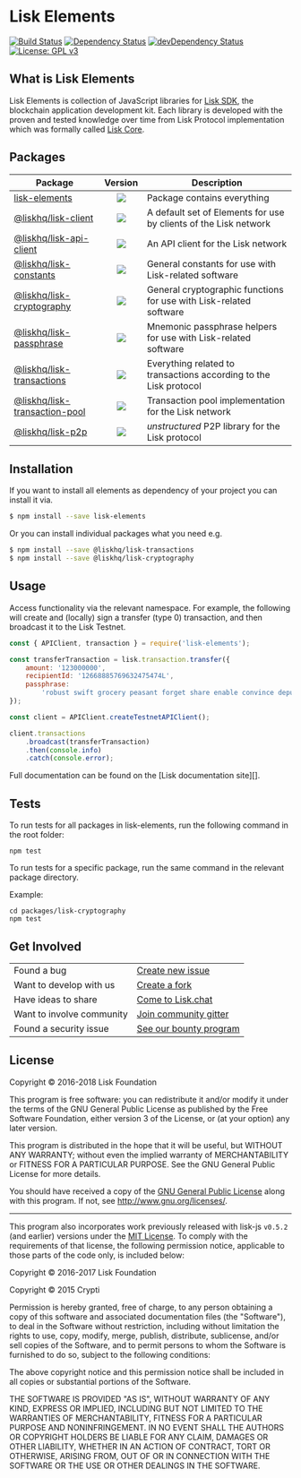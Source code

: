 # Lisk Elements

[![Build Status](https://jenkins.lisk.io/buildStatus/icon?job=lisk-elements/development)](https://jenkins.lisk.io/job/lisk-elements/job/development/)
<a href="https://david-dm.org/LiskHQ/lisk-elements"><img src="https://david-dm.org/LiskHQ/lisk-elements.svg" alt="Dependency Status"></a>
<a href="https://david-dm.org/LiskHQ/lisk-elements/?type=dev"><img src="https://david-dm.org/LiskHQ/lisk-elements/dev-status.svg" alt="devDependency Status"></a>
[![License: GPL v3](https://img.shields.io/badge/License-GPL%20v3-blue.svg)](http://www.gnu.org/licenses/gpl-3.0)

## What is Lisk Elements

Lisk Elements is collection of JavaScript libraries for [Lisk SDK](https://github.com/LiskHQ/lisk-sdk), the blockchain application development kit. Each library is developed with the proven and tested knowledge over time from Lisk Protocol implementation which was formally called [Lisk Core](https://github.com/LiskHQ/lisk).

## Packages

| Package                                                 |                                                            Version                                                            | Description                                                        |
| ------------------------------------------------------- | :---------------------------------------------------------------------------------------------------------------------------: | ------------------------------------------------------------------ |
| [lisk-elements](/lisk-elements)                         |             [![](https://img.shields.io/badge/npm-v2.0.0-green.svg)](https://www.npmjs.com/package/lisk-elements)             | Package contains everything                                        |
| [@liskhq/lisk-client](/lisk-client)                     |          [![](https://img.shields.io/badge/npm-v2.0.0-green.svg)](https://www.npmjs.com/package/@liskhq/lisk-client)          | A default set of Elements for use by clients of the Lisk network   |
| [@liskhq/lisk-api-client](/lisk-api-client)             |        [![](https://img.shields.io/badge/npm-v2.0.0-green.svg)](https://www.npmjs.com/package/@liskhq/lisk-api-client)        | An API client for the Lisk network                                 |
| [@liskhq/lisk-constants](/lisk-constants)               |        [![](https://img.shields.io/badge/npm-v1.2.0-green.svg)](https://www.npmjs.com/package/@liskhq/lisk-constants)         | General constants for use with Lisk-related software               |
| [@liskhq/lisk-cryptography](/lisk-cryptography)         |   [![](https://img.shields.io/badge/npm-v2.1.0_alpha.0-green.svg)](https://www.npmjs.com/package/@liskhq/lisk-cryptography)   | General cryptographic functions for use with Lisk-related software |
| [@liskhq/lisk-passphrase](/lisk-passphrase)             |        [![](https://img.shields.io/badge/npm-v2.0.0-green.svg)](https://www.npmjs.com/package/@liskhq/lisk-passphrase)        | Mnemonic passphrase helpers for use with Lisk-related software     |
| [@liskhq/lisk-transactions](/lisk-transactions)         |   [![](https://img.shields.io/badge/npm-v2.1.0_alpha.4-green.svg)](https://www.npmjs.com/package/@liskhq/lisk-transactions)   | Everything related to transactions according to the Lisk protocol  |
| [@liskhq/lisk-transaction-pool](/lisk-transaction-pool) | [![](https://img.shields.io/badge/npm-v0.1.0_alpha.1-green.svg)](https://www.npmjs.com/package/@liskhq/lisk-transaction-pool) | Transaction pool implementation for the Lisk network               |
| [@liskhq/lisk-p2p](/lisk-p2p)                           |       [![](https://img.shields.io/badge/npm-v0.1.0_alpha.4-green.svg)](https://www.npmjs.com/package/@liskhq/lisk-p2p)        | _unstructured_ P2P library for the Lisk protocol                   |

## Installation

If you want to install all elements as dependency of your project you can install it via.

```sh
$ npm install --save lisk-elements
```

Or you can install individual packages what you need e.g.

```sh
$ npm install --save @liskhq/lisk-transactions
$ npm install --save @liskhq/lisk-cryptography
```

## Usage

Access functionality via the relevant namespace. For example, the following will create and (locally) sign a transfer (type 0) transaction, and then broadcast it to the Lisk Testnet.

```js
const { APIClient, transaction } = require('lisk-elements');

const transferTransaction = lisk.transaction.transfer({
	amount: '123000000',
	recipientId: '12668885769632475474L',
	passphrase:
		'robust swift grocery peasant forget share enable convince deputy road keep cheap',
});

const client = APIClient.createTestnetAPIClient();

client.transactions
	.broadcast(transferTransaction)
	.then(console.info)
	.catch(console.error);
```

Full documentation can be found on the [Lisk documentation site][].

## Tests

To run tests for all packages in lisk-elements, run the following command in the root folder:

```
npm test
```

To run tests for a specific package, run the same command in the relevant package directory.

Example:

```
cd packages/lisk-cryptography
npm test
```

## Get Involved

|                           |                                                                                                                                      |
| ------------------------- | ------------------------------------------------------------------------------------------------------------------------------------ |
| Found a bug               | [Create new issue](https://github.com/LiskHQ/lisk-sdk/issues/new)                                                                    |
| Want to develop with us   | [Create a fork](https://github.com/LiskHQ/lisk-sdk/fork)                                                                             |
| Have ideas to share       | [Come to Lisk.chat](http://lisk.chat)                                                                                                |
| Want to involve community | [Join community gitter](https://gitter.im/LiskHQ/lisk-sdk?utm_source=badge&utm_medium=badge&utm_campaign=pr-badge&utm_content=badge) |
| Found a security issue    | [See our bounty program](https://blog.lisk.io/announcing-lisk-bug-bounty-program-5895bdd46ed4)                                       |

## License

Copyright © 2016-2018 Lisk Foundation

This program is free software: you can redistribute it and/or modify it under the terms of the GNU General Public License as published by the Free Software Foundation, either version 3 of the License, or (at your option) any later version.

This program is distributed in the hope that it will be useful, but WITHOUT ANY WARRANTY; without even the implied warranty of MERCHANTABILITY or FITNESS FOR A PARTICULAR PURPOSE. See the GNU General Public License for more details.

You should have received a copy of the [GNU General Public License](https://github.com/LiskHQ/lisk-elements/tree/master/LICENSE) along with this program. If not, see <http://www.gnu.org/licenses/>.

---

This program also incorporates work previously released with lisk-js `v0.5.2` (and earlier) versions under the [MIT License](https://opensource.org/licenses/MIT). To comply with the requirements of that license, the following permission notice, applicable to those parts of the code only, is included below:

Copyright © 2016-2017 Lisk Foundation

Copyright © 2015 Crypti

Permission is hereby granted, free of charge, to any person obtaining a copy of this software and associated documentation files (the "Software"), to deal in the Software without restriction, including without limitation the rights to use, copy, modify, merge, publish, distribute, sublicense, and/or sell copies of the Software, and to permit persons to whom the Software is furnished to do so, subject to the following conditions:

The above copyright notice and this permission notice shall be included in all copies or substantial portions of the Software.

THE SOFTWARE IS PROVIDED "AS IS", WITHOUT WARRANTY OF ANY KIND, EXPRESS OR IMPLIED, INCLUDING BUT NOT LIMITED TO THE WARRANTIES OF MERCHANTABILITY, FITNESS FOR A PARTICULAR PURPOSE AND NONINFRINGEMENT. IN NO EVENT SHALL THE AUTHORS OR COPYRIGHT HOLDERS BE LIABLE FOR ANY CLAIM, DAMAGES OR OTHER LIABILITY, WHETHER IN AN ACTION OF CONTRACT, TORT OR OTHERWISE, ARISING FROM, OUT OF OR IN CONNECTION WITH THE SOFTWARE OR THE USE OR OTHER DEALINGS IN THE SOFTWARE.
